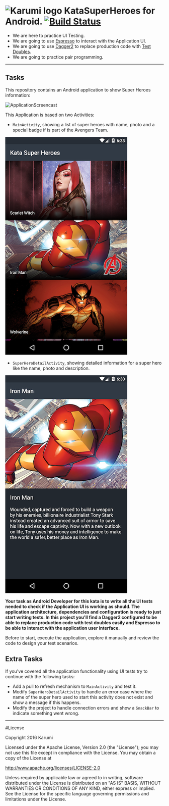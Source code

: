 ![Karumi logo][karumilogo] KataSuperHeroes for Android. [![Build Status](https://travis-ci.org/Karumi/KataSuperHeroes.svg?branch=master)](https://travis-ci.org/Karumi/https://travis-ci.com/Karumi/KataSuperHeroesAndroid)
============================

- We are here to practice UI Testing.
- We are going to use [Espresso][espresso] to interact with the Application UI.
- We are going to use [Dagger2][dagger2] to replace production code with [Test Doubles][testDoubles].
- We are going to practice pair programming.

---

## Tasks

This repository contains an Android application to show Super Heroes information:

![ApplicationScreencast][applicationScreencast]

This Application is based on two Activities:

* ``MainActivity``, showing a list of super heroes with name, photo and a special badge if is part of the Avengers Team.

![MainActivityScreenhot][mainActivityScreenshot]

* ``SuperHeroDetailActivity``, showing detailed information for a super hero like the name, photo and description.

![SuperHeroDetailActivityScreenshot][superHeroDetailActivityScreenshot]


**Your task as Android Developer for this kata is to write all the UI tests needed to check if the Application UI is working as should. The application architecture, dependencies and configuration is ready to just start writing tests. In this project you'll find a Dagger2 configured to be able to replace production code with test doubles easily and Espresso to be able to interact with the application user interface.**

Before to start, execute the application, explore it manually and review the code to design your test scenarios.

## Extra Tasks

If you've covered all the application functionality using UI tests try to continue with the following tasks:

* Add a pull to refresh mechanism to ``MainActivity`` and test it.
* Modify ``SuperHeroDetailActivity`` to handle an error case where the name of the super hero used to start this activity does not exist and show a message if this happens.
* Modify the project to handle connection errors and show a ``SnackBar`` to indicate something went wrong.

---

#License

Copyright 2016 Karumi

Licensed under the Apache License, Version 2.0 (the "License");
you may not use this file except in compliance with the License.
You may obtain a copy of the License at

  http://www.apache.org/licenses/LICENSE-2.0

Unless required by applicable law or agreed to in writing, software
distributed under the License is distributed on an "AS IS" BASIS,
WITHOUT WARRANTIES OR CONDITIONS OF ANY KIND, either express or implied.
See the License for the specific language governing permissions and
limitations under the License.

[karumilogo]: https://cloud.githubusercontent.com/assets/858090/11626547/e5a1dc66-9ce3-11e5-908d-537e07e82090.png
[espresso]: https://google.github.io/android-testing-support-library/docs/
[dagger2]: http://google.github.io/dagger/
[testDoubles]: http://www.martinfowler.com/bliki/TestDouble.html
[applicationScreencast]: ./art/ApplicationScreencast.gif
[mainActivityScreenshot]: ./art/MainActivityScreenshot.png
[superHeroDetailActivityScreenshot]: ./art/SuperHeroDetailActivityScreenshot.png
